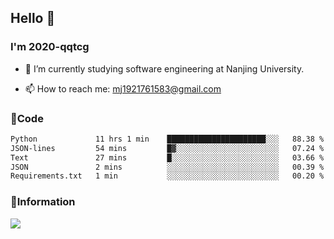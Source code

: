 ## Hello 👋


### I'm 2020-qqtcg

- 🔭 I’m currently studying software engineering at Nanjing University. 
<!-- - 🌱 I’m currently learning MLsys and -->
<!-- - 👯 I’m looking to collaborate on ... -->
<!-- - 🤔 I’m looking for help with ... -->
<!-- - 💬 Ask me about ... -->
- 📫 How to reach me: mj1921761583@gmail.com
<!-- - 😄 Pronouns: ... -->
<!-- - ⚡ Fun fact: ... -->

### 🌱Code
<!--START_SECTION:waka-->

```txt
Python             11 hrs 1 min    ██████████████████████░░░   88.38 %
JSON-lines         54 mins         █▓░░░░░░░░░░░░░░░░░░░░░░░   07.24 %
Text               27 mins         █░░░░░░░░░░░░░░░░░░░░░░░░   03.66 %
JSON               2 mins          ░░░░░░░░░░░░░░░░░░░░░░░░░   00.39 %
Requirements.txt   1 min           ░░░░░░░░░░░░░░░░░░░░░░░░░   00.20 %
```

<!--END_SECTION:waka-->

### 💬Information
![](https://github-readme-stats.vercel.app/api?username=2020-qqtcg&theme=buefy&hide_border=false)


<!-- <div align="center"> <img src="https://github-readme-activity-graph.vercel.app/graph?username=2020-qqtcg&theme=minimal" /> </div> -->


